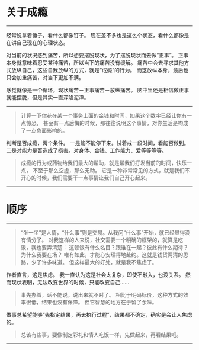# 关于成瘾

---

经常说拿着锤子，看什么都像钉子。
现在差不多也是这么个状态，看什么都像是在讲自己现在的心理状态。

对当前的状况感到痛苦，所以想要摆脱现状，为了摆脱现状而去做“正事”。
正事本身就意味着忍受某种痛苦，所以当下的痛苦没有缓解。
痛苦中会去寻求其他方式放纵自己，这些自我放纵的方式，就是“成瘾”的行为。
而这放纵本身，最后也只会加重痛苦，对当下更加不满。

感觉就像是一个循环，现状痛苦－正事痛苦－放纵痛苦。
脑中里还是相信做正事就能摆脱，但是其实一直深陷泥潭。

---

> 计算一下你花在某一个事务上面的金钱和时间，如果这个数字已经让你有一点惊恐，
> 甚至有一点后悔的时候，那往往说明这个事情，对你生活是构成了一点负面影响的。

判断是否成瘾，两个条件。
一是能不能停下来。试着戒一段时间，看能否做到。
二是对能力是否造成了损害。对身体、金钱、工作能力、爱等等等等。

> 成瘾的行为或药物给我们最大的帮助，就是帮我们打发当前的时间，快乐一点，
> 不至于那么空虚，那么无助。
> 它是一种非常常见的方式，就是我们不开心的时候，我们需要干一点事情让我们自己开心起来。


---

# 顺序

---

> “坐一坐”是人情，“什么事”则是交易。从我问“什么事”开始，就已经显得没有情分了。
> 对我这样的人来说，社交需要一个明确的框架的，就算是吃饭，我也要弄清楚：
> 这顿饭有什么名目？跟谁在一起？彼此有什么期待？为什么我要在场？
> 唯有如此，才能心安理得地赴约。这就是钱货两清的思路，少了许多味道。
> 但这样最大的好处，就是我不焦虑了。

作者直言，这是焦虑。
我一直认为这是社会太复杂，即使不融入，也没关系。
然而现状表明，无法改变世界的时候，只能改变自己……

> 事先办着，话不能说。说出来就不对了。
> 相比于明码标价，这种方式的效率很低，结果也没有保障。
> 但它智慧的地方在于留了余味。

做事总希望能够“先指定结果，再去执行过程”，结果都不确定，确实是会让人焦虑的。

> 总该有些事，要像制定彩礼和情人吃饭一样，先做起来，再看结果吧。

---


